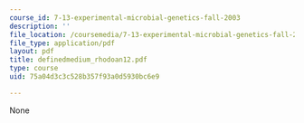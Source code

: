 ```yaml
---
course_id: 7-13-experimental-microbial-genetics-fall-2003
description: ''
file_location: /coursemedia/7-13-experimental-microbial-genetics-fall-2003/75a04d3c3c528b357f93a0d5930bc6e9_definedmedium_rhodoan12.pdf
file_type: application/pdf
layout: pdf
title: definedmedium_rhodoan12.pdf
type: course
uid: 75a04d3c3c528b357f93a0d5930bc6e9

---
```

None